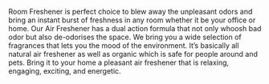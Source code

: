 Room Freshener is perfect choice to blew away the unpleasant odors and bring an instant burst of freshness in any room whether it be your office or home. Our Air Freshener has a dual action formula that not only whoosh bad odor but also de-odorises the space. We bring you a wide selection of fragrances that lets you the mood of the environment. It’s basically all natural air freshener as well as organic which is safe for people around and pets. Bring it to your home a pleasant air freshener that is relaxing, engaging, exciting, and energetic.
